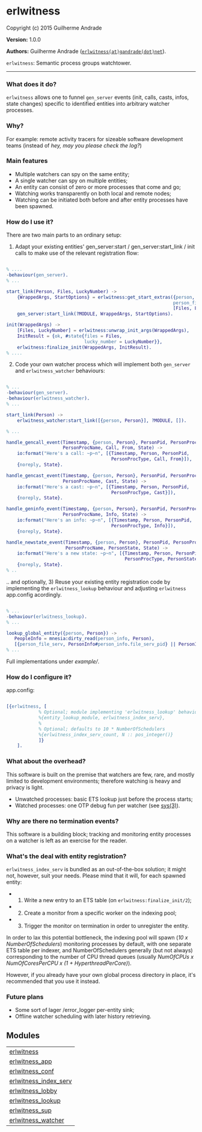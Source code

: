 

# erlwitness #

Copyright (c) 2015 Guilherme Andrade

__Version:__ 1.0.0

__Authors:__ Guilherme Andrade ([`erlwitness(at)gandrade(dot)net`](mailto:erlwitness(at)gandrade(dot)net)).

`erlwitness`: Semantic process groups watchtower.

---------


### <a name="What_does_it_do?">What does it do?</a> ###


`erlwitness` allows one to funnel `gen_server` events (init, calls, casts, infos, state changes) specific to identified entities into arbitrary watcher processes.


### <a name="Why?">Why?</a> ###


For example: remote activity tracers for sizeable software development teams (instead of _hey, may you please check the log?_)


### <a name="Main_features">Main features</a> ###


- Multiple watchers can spy on the same entity;
- A single watcher can spy on multiple entities;
- An entity can consist of zero or more processes that come and go;
- Watching works transparently on both local and remote nodes;
- Watching can be initiated both before and after entity processes have been spawned.


### <a name="How_do_I_use_it?">How do I use it?</a> ###


There are two main parts to an ordinary setup:

1) Adapt your existing entities' gen_server:start / gen_server:start_link / init calls to make use of the relevant registration flow:

```erlang

% ....
-behaviour(gen_server).
% ...

start_link(Person, Files, LuckyNumber) ->
    {WrappedArgs, StartOptions} = erlwitness:get_start_extras({person, Person}, 
                                                              person_file_serv,
                                                              [Files, LuckyNumber]),
    gen_server:start_link(?MODULE, WrappedArgs, StartOptions).

init(WrappedArgs) ->
    [Files, LuckyNumber] = erlwitness:unwrap_init_args(WrappedArgs),
    InitResult = {ok, #state{files = Files,
                             lucky_number = LuckyNumber}},
    erlwitness:finalize_init(WrappedArgs, InitResult).
% ....

```

2) Code your own watcher process which will implement both `gen_server` and `erlwitness_watcher` behaviours:

```erlang

% ...
-behaviour(gen_server).
-behaviour(erlwitness_watcher).
% ...

start_link(Person) ->
    erlwitness_watcher:start_link([{person, Person}], ?MODULE, []).

% ...

handle_gencall_event(Timestamp, {person, Person}, PersonPid, PersonProcType,
                     PersonProcName, Call, From, State) ->
    io:format("Here's a call: ~p~n", [{Timestamp, Person, PersonPid,
                                       PersonProcType, Call, From}]),
    {noreply, State}.

handle_gencast_event(Timestamp, {person, Person}, PersonPid, PersonProcType,
                     PersonProcName, Cast, State) ->
    io:format("Here's a cast: ~p~n", [{Timestamp, Person, PersonPid,
                                       PersonProcType, Cast}]),
    {noreply, State}.

handle_geninfo_event(Timestamp, {person, Person}, PersonPid, PersonProcType,
                     PersonProcName, Info, State) ->
    io:format("Here's an info: ~p~n", [{Timestamp, Person, PersonPid,
                                       PersonProcType, Info}]),
    {noreply, State}.

handle_newstate_event(Timestamp, {person, Person}, PersonPid, PersonProcType,
                      PersonProcName, PersonState, State) ->
    io:format("Here's a new state: ~p~n", [{Timestamp, Person, PersonPid,
                                            PersonProcType, PersonState}]),
    {noreply, State}.
% ..

```

.. and optionally, 3) Reuse your existing entity registration code by implementing the `erlwitness_lookup` behaviour and adjusting `erlwitness` app.config acordingly.

```erlang

% ...
-behaviour(erlwitness_lookup).
% ...

lookup_global_entity({person, Person}) ->
   PeopleInfo = mnesia:dirty_read(person_info, Person),
   [{person_file_serv, PersonInfo#person_info.file_serv_pid} || PersonInfo <- Pids].
% ...

```

Full implementations under _example/_.


### <a name="How_do_I_configure_it?">How do I configure it?</a> ###


app.config:

```erlang

[{erlwitness, [
            % Optional; module implementing 'erlwitness_lookup' behaviour
            %{entity_lookup_module, erlwitness_index_serv}, 
            %
            % Optional; defaults to 10 * NumberOfSchedulers
            %{erlwitness_index_serv_count, N :: pos_integer()} 
            ]}
    ].

```


### <a name="What_about_the_overhead?">What about the overhead?</a> ###


This software is built on the premise that watchers are few, rare, and mostly limited
to development environments; therefore watching is heavy and privacy is light.
- Unwatched processes: basic ETS lookup just before the process starts;
- Watched processes: one OTP debug fun per watcher (see [sys(3)](http://www.erlang.org/doc/man/sys.html)).


### <a name="Why_are_there_no_termination_events?">Why are there no termination events?</a> ###


This software is a building block; tracking and monitoring entity processes on a watcher is left as an exercise for the reader.


### <a name="What's_the_deal_with_entity_registration?">What's the deal with entity registration?</a> ###


`erlwitness_index_serv` is bundled as an out-of-the-box solution; it might not, however, suit your needs. Please mind that it will, for each spawned entity:
- 1) Write a new entry to an ETS table (on `erlwitness:finalize_init/2`);
- 2) Create a monitor from a specific worker on the indexing pool;
- 3) Trigger the monitor on termination in order to unregister the entity.

In order to lax this potential bottleneck, the indexing pool will spawn (_10 x NumberOfSchedulers_) monitoring processes by default, with one separate ETS table per indexer, and NumberOfSchedulers generally (but not always) corresponding to the number of CPU thread queues (usually _NumOfCPUs x NumOfCoresPerCPU x (1 + HyperthreadPerCore)_).

However, if you already have your own global process directory in place, it's recommended that you use it instead.


### <a name="Future_plans">Future plans</a> ###

- Some sort of lager /error\_logger per-entity sink;
- Offline watcher scheduling with later history retrieving.


## Modules ##


<table width="100%" border="0" summary="list of modules">
<tr><td><a href="https://github.com/g-andrade/erlwitness/blob/master/doc/erlwitness.md" class="module">erlwitness</a></td></tr>
<tr><td><a href="https://github.com/g-andrade/erlwitness/blob/master/doc/erlwitness_app.md" class="module">erlwitness_app</a></td></tr>
<tr><td><a href="https://github.com/g-andrade/erlwitness/blob/master/doc/erlwitness_conf.md" class="module">erlwitness_conf</a></td></tr>
<tr><td><a href="https://github.com/g-andrade/erlwitness/blob/master/doc/erlwitness_index_serv.md" class="module">erlwitness_index_serv</a></td></tr>
<tr><td><a href="https://github.com/g-andrade/erlwitness/blob/master/doc/erlwitness_lobby.md" class="module">erlwitness_lobby</a></td></tr>
<tr><td><a href="https://github.com/g-andrade/erlwitness/blob/master/doc/erlwitness_lookup.md" class="module">erlwitness_lookup</a></td></tr>
<tr><td><a href="https://github.com/g-andrade/erlwitness/blob/master/doc/erlwitness_sup.md" class="module">erlwitness_sup</a></td></tr>
<tr><td><a href="https://github.com/g-andrade/erlwitness/blob/master/doc/erlwitness_watcher.md" class="module">erlwitness_watcher</a></td></tr></table>

